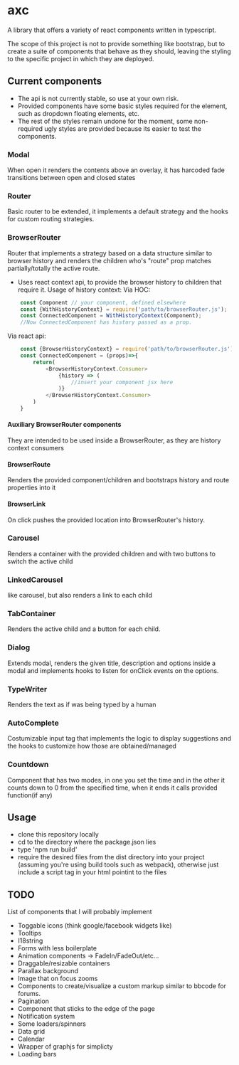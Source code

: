 # axc
A library that offers a variety of react components written in typescript.

The scope of this project is not to provide something like bootstrap, but to create a suite of components that behave as they should, leaving the styling to the specific project in which they are deployed.

## Current components
- The api is not currently stable, so use at your own risk.
- Provided components have some basic styles required for the element, such as dropdown floating elements, etc. 
- The rest of the styles remain undone for the moment, some non-required ugly styles are provided because its easier to test the components. 

### Modal 
When open it renders the contents above an overlay, it has harcoded fade transitions between open and closed states

### Router 
Basic router to be extended, it implements a default strategy and the hooks for custom routing strategies.

### BrowserRouter
Router that implements a strategy based on a data structure similar to browser history and renders the children who's "route" prop matches partially/totally the active route.

- Uses react context api, to provide the browser history to children that require it.
Usage of history context:
Via HOC:
```javascript
    const Component // your component, defined elsewhere
    const {WithHistoryContext} = require('path/to/browserRouter.js');
    const ConnectedComponent = WithHistoryContext(Component);
    //Now ConnectedComponent has history passed as a prop.
```
Via react api:
```javascript
    const {BrowserHistoryContext} = require('path/to/browserRouter.js');
    const ConnectedComponent = (props)=>{
        return(
            <BrowserHistoryContext.Consumer>
                {history => (
                    //insert your component jsx here
                )}
            </BrowserHistoryContext.Consumer>
        )
    }
```

#### Auxiliary BrowserRouter components
They are intended to be used inside a BrowserRouter, as they are history context consumers

#### BrowserRoute
Renders the provided component/children and bootstraps history and route properties into it

#### BrowserLink 
On click pushes the provided location into BrowserRouter's history.

### Carousel
Renders a container with the provided children and with two buttons to switch the active child

### LinkedCarousel
like carousel, but also renders a link to each child

### TabContainer
Renders the active child and a button for each child.

### Dialog 
Extends modal, renders the given title, description and options inside a modal and implements hooks to listen for onClick events on the options.

### TypeWriter
Renders the text as if was being typed by a human

### AutoComplete
Costumizable input tag that implements the logic to display suggestions and the hooks to customize how those are obtained/managed

### Countdown
Component that has two modes, in one you set the time and in the other it counts down to 0 from the specified time, when it ends it calls provided function(if any)


## Usage

- clone this repository locally
- cd to the directory where the package.json lies
- type 'npm run build'
- require the desired files from the dist directory into your project (assuming you're using build tools such as webpack), otherwise just include a script tag in your html pointint to the files 


## TODO
List of components that I will probably implement

- Toggable icons (think google/facebook widgets like)
- Tooltips
- I18string
- Forms with less boilerplate
- Animation components -> FadeIn/FadeOut/etc... 
- Draggable/resizable containers
- Parallax background
- Image that on focus zooms
- Components to create/visualize a custom markup similar to bbcode for forums.
- Pagination
- Component that sticks to the edge of the page
- Notification system
- Some loaders/spinners
- Data grid
- Calendar
- Wrapper of graphjs for simplicty
- Loading bars


